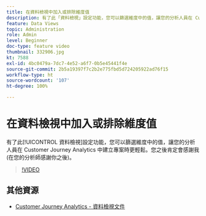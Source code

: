```yaml
---
title: 在資料檢視中加入或排除維度值
description: 有了此「資料檢視」設定功能，您可以篩選維度中的值，讓您的分析人員在 Customer Journey Analytics 中建立專案時更輕鬆。您之後肯定會感謝我 (在您的分析師感謝你之後)。
feature: Data Views
topic: Administration
role: Admin
level: Beginner
doc-type: feature video
thumbnail: 332906.jpg
kt: 7588
exl-id: 4bc0479a-7dc7-4e52-a6f7-0b5e45441f4e
source-git-commit: 2b5a19397f7c2b2e775fbd5d724205922ad76f15
workflow-type: ht
source-wordcount: '107'
ht-degree: 100%

---
```


# 在資料檢視中加入或排除維度值

有了此[!UICONTROL 資料檢視]設定功能，您可以篩選維度中的值，讓您的分析人員在 Customer Journey Analytics 中建立專案時更輕鬆。您之後肯定會感謝我 (在您的分析師感謝你之後)。

>[!VIDEO](https://video.tv.adobe.com/v/332906/?quality=12&learn=on)

## 其他資源

* [Customer Journey Analytics - 資料檢視文件](https://experienceleague.adobe.com/docs/analytics-platform/using/cja-dataviews/create-dataview.html)
